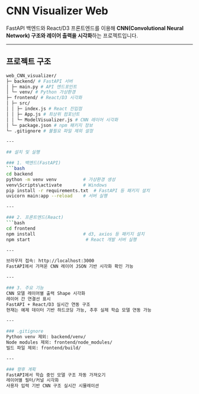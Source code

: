 # CNN Visualizer Web

FastAPI 백엔드와 React/D3 프론트엔드를 이용해 **CNN(Convolutional Neural Network) 구조와 레이어 출력을 시각화**하는 프로젝트입니다.  

---

## 프로젝트 구조
```bash
web_CNN_visualizer/
├─ backend/ # FastAPI 서버
│ ├─ main.py # API 엔드포인트
│ └─ venv/ # Python 가상환경
├─ frontend/ # React/D3 시각화
│ ├─ src/
│ │ ├─ index.js # React 진입점
│ │ ├─ App.js # 최상위 컴포넌트
│ │ └─ ModelVisualizer.js # CNN 레이어 시각화
│ └─ package.json # npm 패키지 정보
└─ .gitignore # 불필요 파일 제외 설정

---

## 설치 및 실행

### 1. 백엔드(FastAPI)
```bash
cd backend
python -m venv venv          # 가상환경 생성
venv\Scripts\activate        # Windows
pip install -r requirements.txt  # FastAPI 등 패키지 설치
uvicorn main:app --reload    # 서버 실행

---

### 2. 프론트엔드(React)
```bash
cd frontend
npm install                  # d3, axios 등 패키지 설치
npm start                     # React 개발 서버 실행

---

브라우저 접속: http://localhost:3000
FastAPI에서 가져온 CNN 레이어 JSON 기반 시각화 확인 가능

---

### 3. 주요 기능
CNN 모델 레이어별 출력 Shape 시각화
레이어 간 연결선 표시
FastAPI + React/D3 실시간 연동 구조
현재는 예제 데이터 기반 하드코딩 가능, 추후 실제 학습 모델 연동 가능

---

### .gitignore
Python venv 제외: backend/venv/
Node modules 제외: frontend/node_modules/
빌드 파일 제외: frontend/build/

---

### 향후 계획
FastAPI에서 학습 중인 모델 구조 자동 가져오기
레이어별 필터/커널 시각화
사용자 입력 기반 CNN 구조 실시간 시뮬레이션

